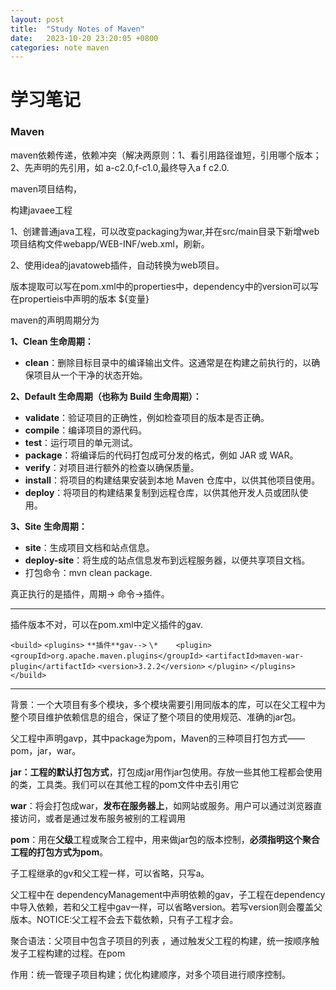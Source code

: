 ```yaml
---
layout: post
title:  "Study Notes of Maven"
date:   2023-10-20 23:20:05 +0800
categories: note maven
---
```


# 学习笔记

### Maven

maven依赖传递，依赖冲突（解决两原则：1、看引用路径谁短，引用哪个版本；2、先声明的先引用，如  a-c2.0,f-c1.0,最终导入a  f  c2.0.

maven项目结构，

构建javaee工程

1、创建普通java工程，可以改变packaging为war,并在src/main目录下新增web项目结构文件webapp/WEB-INF/web.xml，刷新。

2、使用idea的javatoweb插件，自动转换为web项目。



版本提取可以写在pom.xml中的properties中，dependency中的version可以写在propertieis中声明的版本 ${变量}



maven的声明周期分为

**1、Clean 生命周期：**

- **clean**：删除目标目录中的编译输出文件。这通常是在构建之前执行的，以确保项目从一个干净的状态开始。

**2、Default 生命周期（也称为 Build 生命周期）：**

- **validate**：验证项目的正确性，例如检查项目的版本是否正确。
- **compile**：编译项目的源代码。
- **test**：运行项目的单元测试。
- **package**：将编译后的代码打包成可分发的格式，例如 JAR 或 WAR。
- **verify**：对项目进行额外的检查以确保质量。
- **install**：将项目的构建结果安装到本地 Maven 仓库中，以供其他项目使用。
- **deploy**：将项目的构建结果复制到远程仓库，以供其他开发人员或团队使用。

**3、Site 生命周期：**

- **site**：生成项目文档和站点信息。
- **deploy-site**：将生成的站点信息发布到远程服务器，以便共享项目文档。
- 打包命令：mvn clean package.

真正执行的是插件，周期-> 命令->插件。

------

插件版本不对，可以在pom.xml中定义插件的gav.

`<build>`
  `<plugins>`
    `**插件**gav-->`
`\*    <plugin>`
      `<groupId>org.apache.maven.plugins</groupId>`
      `<artifactId>maven-war-plugin</artifactId>`
      `<version>3.2.2</version>`
    `</plugin>`
  `</plugins>`
`</build>`

------

背景：一个大项目有多个模块，多个模块需要引用同版本的库，可以在父工程中为整个项目维护依赖信息的组合，保证了整个项目的使用规范、准确的jar包。

父工程中声明gavp，其中package为pom，Maven的三种项目打包方式——pom，jar，war。

**jar：工程的默认打包方式**，打包成jar用作jar包使用。存放一些其他工程都会使用的类，工具类。我们可以在其他工程的pom文件中去引用它

 **war**：将会打包成war，**发布在服务器上**，如网站或服务。用户可以通过浏览器直接访问，或者是通过发布服务被别的工程调用

 **pom**：用在**父级**工程或聚合工程中，用来做jar包的版本控制，**必须指明这个聚合工程的打包方式为pom**。 

子工程继承的gv和父工程一样，可以省略，只写a。

父工程中在 dependencyManagement中声明依赖的gav，子工程在dependency中导入依赖，若和父工程中gav一样，可以省略version。若写version则会覆盖父版本。NOTICE:父工程不会去下载依赖，只有子工程才会。

聚合语法：父项目中包含子项目的列表 ，通过触发父工程的构建，统一按顺序触发子工程构建的过程。在pom

作用：统一管理子项目构建；优化构建顺序，对多个项目进行顺序控制。

